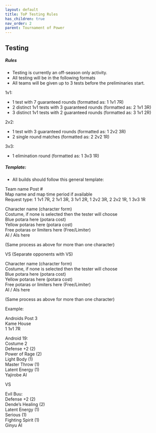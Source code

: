 ```yaml
---
layout: default
title: ToP Testing Rules
has_children: true
nav_order: 2
parent: Tournament of Power
---
```


## Testing

##### Rules


* Testing is currently an off-season only activity.
* All testing will be in the following formats
* All teams will be given up to 3 tests before the preliminaries start.

1v1:

* 1 test with 7 guaranteed rounds (formatted as: 1 1v1 7R)
* 2 distinct 1v1 tests with 3 guaranteed rounds (formatted as: 2 1v1 3R)
* 3 distinct 1v1  tests with 2 guaranteed rounds (formatted as: 3 1v1 2R)

2v2:

* 1 test with 3 guaranteed rounds (formatted as: 1 2v2 3R)
* 2 single round matches (formatted as: 2 2v2 1R)

3v3:

* 1 elimination round (formatted as: 1 3v3 1R)


##### Template:

* All builds should follow this general template: 

Team name Post #
<br />Map name and map time period if available
<br />Request type: 1 1v1 7R, 2 1v1 3R, 3 1v1 2R, 1 2v2 3R, 2 2v2 1R, 1 3v3 1R

Character name (character form)
<br />Costume, if none is selected then the tester will choose
<br />Blue potara here (potara cost)
<br />Yellow potaras here (potara cost)
<br />Free potaras or limiters here (Free/Limiter)
<br />AI / AIs here

(Same process as above for more than one character)

VS (Separate opponents with VS)

Character name (character form)
<br />Costume, if none is selected then the tester will choose
<br />Blue potara here (potara cost)
<br />Yellow potaras here (potara cost)
<br />Free potaras or limiters here (Free/Limiter)
<br />AI / AIs here

(Same process as above for more than one character)

Example:

Androids Post 3
<br />Kame House
<br />1 1v1 7R

Android 19:
<br />Costume 2
<br />Defense +2 (2)
<br />Power of Rage (2)
<br />Light Body (1)
<br />Master Throw (1)
<br />Latent Energy (1)
<br />Yajirobe AI 

VS

Evil Buu:
<br />Defense +2 (2)
<br />Dende’s Healing (2)
<br />Latent Energy (1)
<br />Serious (1)
<br />Fighting Spirit (1)
<br />Ginyu AI
